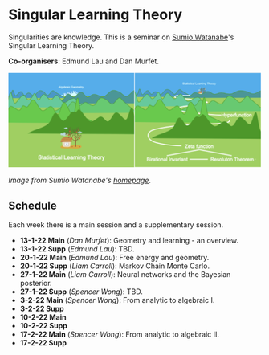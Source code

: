# Singular Learning Theory

Singularities are knowledge. This is a seminar on [Sumio Watanabe](http://watanabe-www.math.dis.titech.ac.jp/users/swatanab/)'s Singular Learning Theory.

**Co-organisers**: Edmund Lau and Dan Murfet.

![banner](seminar-slt.png)

*Image from Sumio Watanabe's [homepage](http://watanabe-www.math.dis.titech.ac.jp/users/swatanab/)*.

## Schedule

Each week there is a main session and a supplementary session.

* **13-1-22 Main** (*Dan Murfet*): Geometry and learning - an overview.
* **13-1-22 Supp** (*Edmund Lau*): TBD.
* **20-1-22 Main** (*Edmund Lau*): Free energy and geometry.
* **20-1-22 Supp** (*Liam Carroll*): Markov Chain Monte Carlo.
* **27-1-22 Main** (*Liam Carroll*): Neural networks and the Bayesian posterior.
* **27-1-22 Supp** (*Spencer Wong*): TBD.
* **3-2-22 Main** (*Spencer Wong*): From analytic to algebraic I.
* **3-2-22 Supp**
* **10-2-22 Main** 
* **10-2-22 Supp**
* **17-2-22 Main** (*Spencer Wong*): From analytic to algebraic II.
* **17-2-22 Supp**
